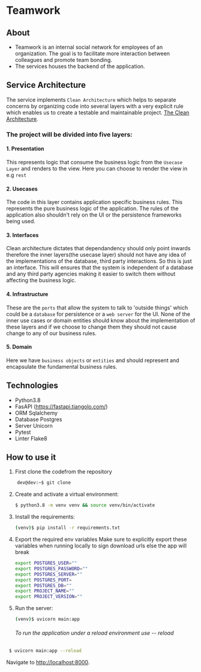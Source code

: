 # Teamwork

## About 
- Teamwork is an internal social network for employees of an organization. The goal is to facilitate more interaction between colleagues and promote team bonding.
- The services houses the backend of the application.


## Service Architecture
The service implements `Clean Architecture` which helps to separate concerns by organizing code into several layers with a very explicit rule which enables us to create a testable and maintainable project.  [The Clean Architecture](https://blog.8thlight.com/uncle-bob/2012/08/13/the-clean-architecture.html). 


### The project will be divided into five layers:
#### 1. Presentation
This represents logic that consume the business logic from the `Usecase Layer`
and renders to the view. Here you can choose to render the view in e.g `rest` 

#### 2. Usecases
The code in this layer contains application specific business rules. 
This represents the pure business logic of the application.
The rules of the application also shouldn't rely on the UI or the persistence frameworks being used.

#### 3. Interfaces
Clean architecture dictates that dependandency should only point inwards therefore the inner layers(the usecase layer) should not have any idea of the implementations of the database, third party interactions. So this is just an interface.
This will ensures that the system is independent of a database and any third party agencies making it easier to switch them without affecting the business logic.

#### 4. Infrastructure
These are the `ports` that allow the system to talk to 'outside things' which
could be a `database` for persistence or a `web server` for the UI. None of
the inner use cases or domain entities should know about the implementation of
these layers and if we choose to change them they should not cause change to any of our business rules.

#### 5. Domain
Here we have `business objects` or `entities` and should represent and encapsulate the fundamental business rules.

## Technologies
 - Python3.8
 - FasAPI (https://fastapi.tiangolo.com/)
 - ORM Sqlalchemy
 - Database Postgres
 - Server Unicorn
 - Pytest
- Linter Flake8

## How to use it

1. First clone the codefrom the repository 
```bash
    dev@dev:~$ git clone 
```
2. Create and activate a virtual environment:
 
   ```sh
   $ python3.8 -m venv venv && source venv/bin/activate
   ```
3. Install the requirements:

   ```sh
   (venv)$ pip install -r requirements.txt
   ```

4. Export the required env variables
   Make sure to explicitly export these variables when running locally to sign download urls else the app will break

   ```sh
   export POSTGRES_USER=""
   export POSTGRES_PASSWORD=""
   export POSTGRES_SERVER=""
   export POSTGRES_PORT=
   export POSTGRES_DB=""
   export PROJECT_NAME="" 
   export PROJECT_VERSION="" 
   ```
5. Run the server:
   ```sh
   (venv)$ uvicorn main:app
   ```

   ###### To run the application under a reload environment use -- reload

```sh
 $ uvicorn main:app --reload

```

Navigate to [http://localhost:8000](http://localhost:8000).
